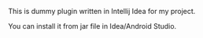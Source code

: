 This is dummy plugin written in Intellij Idea for my project.

You can install it from jar file in Idea/Android Studio.
